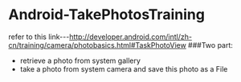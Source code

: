 # Android-TakePhotosTraining
refer to this link---http://developer.android.com/intl/zh-cn/training/camera/photobasics.html#TaskPhotoView
###Two part:
* retrieve a photo from system gallery
* take a photo from system camera and save this photo as a File
